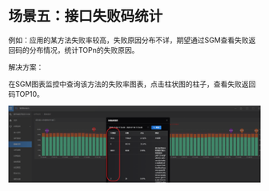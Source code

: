 # 场景五：接口失败码统计

例如：应用的某方法失败率较高，失败原因分布不详，期望通过SGM查看失败返回码的分布情况，统计TOPn的失败原因。

解决方案：

在SGM图表监控中查询该方法的失败率图表，点击柱状图的柱子，查看失败返回码TOP10。

![](../image/Best-Practices/Best-Practices5_1.png)